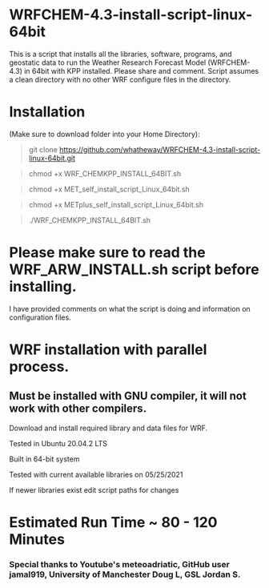 # WRFCHEM-4.3-install-script-linux-64bit
This is a script that installs all the libraries, software, programs, and geostatic data to run the Weather Research Forecast Model (WRFCHEM-4.3) in 64bit with KPP installed. Please share and comment. Script assumes a clean directory with no other WRF configure files in the directory.

# Installation 
(Make sure to download folder into your Home Directory):

> git clone https://github.com/whatheway/WRFCHEM-4.3-install-script-linux-64bit.git

> chmod +x WRF_CHEMKPP_INSTALL_64BIT.sh

> chmod +x MET_self_install_script_Linux_64bit.sh

> chmod +x METplus_self_install_script_Linux_64bit.sh

> ./WRF_CHEMKPP_INSTALL_64BIT.sh

# Please make sure to read the WRF_ARW_INSTALL.sh script before installing.  
I have provided comments on what the script is doing and information on configuration files.


# WRF installation with parallel process.
## Must be installed with GNU compiler, it will not work with other compilers.

Download and install required library and data files for WRF.

Tested in Ubuntu 20.04.2 LTS

Built in 64-bit system 

Tested with current available libraries on 05/25/2021

If newer libraries exist edit script paths for changes

# Estimated Run Time ~ 80 - 120 Minutes
### Special thanks to  Youtube's meteoadriatic, GitHub user jamal919, University of Manchester Doug L, GSL Jordan S.
